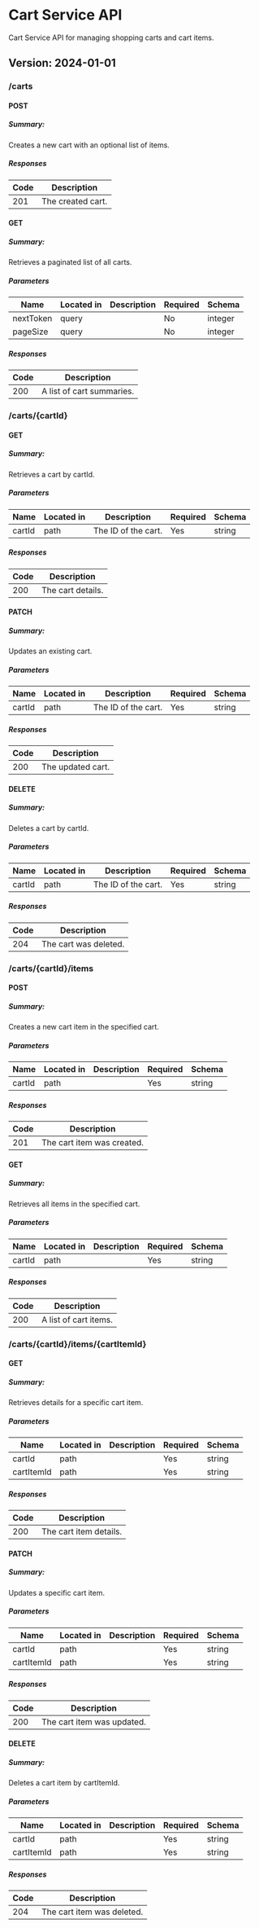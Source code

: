 # Cart Service API
Cart Service API for managing shopping carts and cart items.

## Version: 2024-01-01

### /carts

#### POST
##### Summary:

Creates a new cart with an optional list of items.

##### Responses

| Code | Description |
| ---- | ----------- |
| 201 | The created cart. |

#### GET
##### Summary:

Retrieves a paginated list of all carts.

##### Parameters

| Name | Located in | Description | Required | Schema |
| ---- | ---------- | ----------- | -------- | ---- |
| nextToken | query |  | No | integer |
| pageSize | query |  | No | integer |

##### Responses

| Code | Description |
| ---- | ----------- |
| 200 | A list of cart summaries. |

### /carts/{cartId}

#### GET
##### Summary:

Retrieves a cart by cartId.

##### Parameters

| Name | Located in | Description | Required | Schema |
| ---- | ---------- | ----------- | -------- | ---- |
| cartId | path | The ID of the cart. | Yes | string |

##### Responses

| Code | Description |
| ---- | ----------- |
| 200 | The cart details. |

#### PATCH
##### Summary:

Updates an existing cart.

##### Parameters

| Name | Located in | Description | Required | Schema |
| ---- | ---------- | ----------- | -------- | ---- |
| cartId | path | The ID of the cart. | Yes | string |

##### Responses

| Code | Description |
| ---- | ----------- |
| 200 | The updated cart. |

#### DELETE
##### Summary:

Deletes a cart by cartId.

##### Parameters

| Name | Located in | Description | Required | Schema |
| ---- | ---------- | ----------- | -------- | ---- |
| cartId | path | The ID of the cart. | Yes | string |

##### Responses

| Code | Description |
| ---- | ----------- |
| 204 | The cart was deleted. |

### /carts/{cartId}/items

#### POST
##### Summary:

Creates a new cart item in the specified cart.

##### Parameters

| Name | Located in | Description | Required | Schema |
| ---- | ---------- | ----------- | -------- | ---- |
| cartId | path |  | Yes | string |

##### Responses

| Code | Description |
| ---- | ----------- |
| 201 | The cart item was created. |

#### GET
##### Summary:

Retrieves all items in the specified cart.

##### Parameters

| Name | Located in | Description | Required | Schema |
| ---- | ---------- | ----------- | -------- | ---- |
| cartId | path |  | Yes | string |

##### Responses

| Code | Description |
| ---- | ----------- |
| 200 | A list of cart items. |

### /carts/{cartId}/items/{cartItemId}

#### GET
##### Summary:

Retrieves details for a specific cart item.

##### Parameters

| Name | Located in | Description | Required | Schema |
| ---- | ---------- | ----------- | -------- | ---- |
| cartId | path |  | Yes | string |
| cartItemId | path |  | Yes | string |

##### Responses

| Code | Description |
| ---- | ----------- |
| 200 | The cart item details. |

#### PATCH
##### Summary:

Updates a specific cart item.

##### Parameters

| Name | Located in | Description | Required | Schema |
| ---- | ---------- | ----------- | -------- | ---- |
| cartId | path |  | Yes | string |
| cartItemId | path |  | Yes | string |

##### Responses

| Code | Description |
| ---- | ----------- |
| 200 | The cart item was updated. |

#### DELETE
##### Summary:

Deletes a cart item by cartItemId.

##### Parameters

| Name | Located in | Description | Required | Schema |
| ---- | ---------- | ----------- | -------- | ---- |
| cartId | path |  | Yes | string |
| cartItemId | path |  | Yes | string |

##### Responses

| Code | Description |
| ---- | ----------- |
| 204 | The cart item was deleted. |
